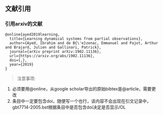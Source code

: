 ## 文献引用
### 引用arxiv的文献
```
@online{ayed2019learning,
  title={Learning dynamical systems from partial observations},
  author={Ayed, Ibrahim and de B{\'e}zenac, Emmanuel and Pajot, Arthur and Brajard, Julien and Gallinari, Patrick},
  journal={arXiv preprint arXiv:1902.11136},
  url={https://arxiv.org/abs/1902.11136},
  doi={,},
  year={2019}
}
```
> 注意事项:
1. 必须要用@online，从google scholar导出的原始bibtex是@article，需要更改
2. 条目中一定要包含doi，随便写一个也行，该内容不会出现在引文记录中，gbt7714-2005.bst根据条目中是否包含doi决定是否显示/OL
